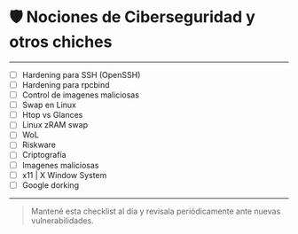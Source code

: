 # 🛡️ Nociones de Ciberseguridad y otros chiches

---

- [ ] Hardening para SSH (OpenSSH)
- [ ] Hardening para rpcbind
- [ ] Control de imagenes maliciosas
- [ ] Swap en Linux
- [ ] Htop vs Glances
- [ ] Linux zRAM swap
- [ ] WoL
- [ ] Riskware
- [ ] Criptografía
- [ ] Imagenes maliciosas
- [ ] x11 | X Window System
- [ ] Google dorking

---

> Mantené esta checklist al día y revisala periódicamente ante nuevas vulnerabilidades.
